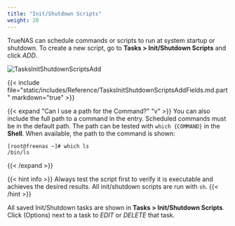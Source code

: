 ```yaml
---
title: "Init/Shutdown Scripts"
weight: 20
---
```


TrueNAS can schedule commands or scripts to run at system startup or shutdown.
To create a new script, go to **Tasks > Init/Shutdown Scripts** and click *ADD*.

![TasksInitShutdownScriptsAdd](/images/CORE/12.0/TasksInitShutdownScriptsAdd.png "Creating a new script")

{{< include file="static/includes/Reference/TasksInitShutdownScriptsAddFields.md.part" markdown="true" >}}

{{< expand "Can I use a path for the Command?" "v" >}}
You can also include the full path to a command in the entry.
Scheduled commands must be in the default path.
The path can be tested with `which {COMMAND}` in the **Shell**.
When available, the path to the command is shown:

```
[root@freenas ~]# which ls
/bin/ls
```
{{< /expand >}}

{{< hint info >}}
Always test the script first to verify it is executable and achieves the desired results.
All init/shutdown scripts are run with `sh`.
{{< /hint >}}

All saved Init/Shutdown tasks are shown in **Tasks > Init/Shutdown Scripts**.
Click <i class="fa fa-ellipsis-v" aria-hidden="true" title="Options"></i> (Options) next to a task to *EDIT* or *DELETE* that task.
